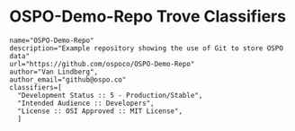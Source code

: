 # OSPO-Demo-Repo Trove Classifiers

    name="OSPO-Demo-Repo"
    description="Example repository showing the use of Git to store OSPO data"
    url="https://github.com/ospoco/OSPO-Demo-Repo"
    author="Van Lindberg",
    author_email="github@ospo.co"
    classifiers=[
      "Development Status :: 5 - Production/Stable",
      "Intended Audience :: Developers",
      "License :: OSI Approved :: MIT License",
      ]
   
